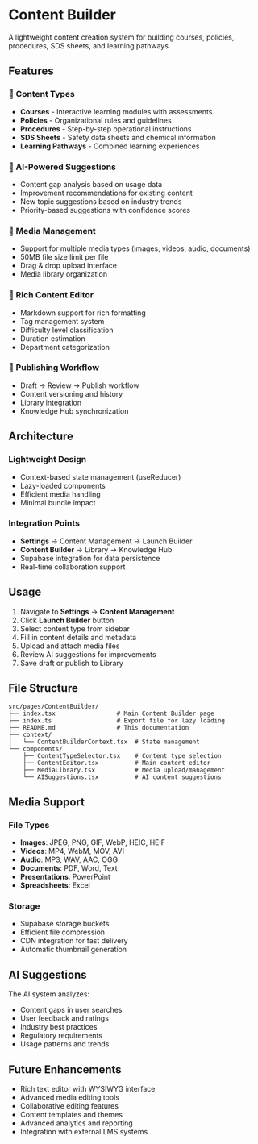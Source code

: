 # Content Builder

A lightweight content creation system for building courses, policies, procedures, SDS sheets, and learning pathways.

## Features

### 🎯 Content Types

- **Courses** - Interactive learning modules with assessments
- **Policies** - Organizational rules and guidelines
- **Procedures** - Step-by-step operational instructions
- **SDS Sheets** - Safety data sheets and chemical information
- **Learning Pathways** - Combined learning experiences

### 🤖 AI-Powered Suggestions

- Content gap analysis based on usage data
- Improvement recommendations for existing content
- New topic suggestions based on industry trends
- Priority-based suggestions with confidence scores

### 📁 Media Management

- Support for multiple media types (images, videos, audio, documents)
- 50MB file size limit per file
- Drag & drop upload interface
- Media library organization

### 📝 Rich Content Editor

- Markdown support for rich formatting
- Tag management system
- Difficulty level classification
- Duration estimation
- Department categorization

### 🔄 Publishing Workflow

- Draft → Review → Publish workflow
- Content versioning and history
- Library integration
- Knowledge Hub synchronization

## Architecture

### Lightweight Design

- Context-based state management (useReducer)
- Lazy-loaded components
- Efficient media handling
- Minimal bundle impact

### Integration Points

- **Settings** → Content Management → Launch Builder
- **Content Builder** → Library → Knowledge Hub
- Supabase integration for data persistence
- Real-time collaboration support

## Usage

1. Navigate to **Settings** → **Content Management**
2. Click **Launch Builder** button
3. Select content type from sidebar
4. Fill in content details and metadata
5. Upload and attach media files
6. Review AI suggestions for improvements
7. Save draft or publish to Library

## File Structure

```
src/pages/ContentBuilder/
├── index.tsx                 # Main Content Builder page
├── index.ts                  # Export file for lazy loading
├── README.md                 # This documentation
├── context/
│   └── ContentBuilderContext.tsx  # State management
└── components/
    ├── ContentTypeSelector.tsx    # Content type selection
    ├── ContentEditor.tsx          # Main content editor
    ├── MediaLibrary.tsx           # Media upload/management
    └── AISuggestions.tsx          # AI content suggestions
```

## Media Support

### File Types

- **Images**: JPEG, PNG, GIF, WebP, HEIC, HEIF
- **Videos**: MP4, WebM, MOV, AVI
- **Audio**: MP3, WAV, AAC, OGG
- **Documents**: PDF, Word, Text
- **Presentations**: PowerPoint
- **Spreadsheets**: Excel

### Storage

- Supabase storage buckets
- Efficient file compression
- CDN integration for fast delivery
- Automatic thumbnail generation

## AI Suggestions

The AI system analyzes:

- Content gaps in user searches
- User feedback and ratings
- Industry best practices
- Regulatory requirements
- Usage patterns and trends

## Future Enhancements

- Rich text editor with WYSIWYG interface
- Advanced media editing tools
- Collaborative editing features
- Content templates and themes
- Advanced analytics and reporting
- Integration with external LMS systems
